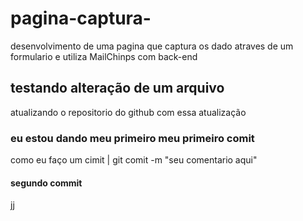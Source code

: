 # pagina-captura-
desenvolvimento de uma pagina que captura os dado  atraves de um formulario e utiliza MailChinps com back-end 

## testando alteração de um arquivo 
atualizando o repositorio do github com essa atualização 

### eu estou dando meu primeiro meu primeiro comit
como eu faço um cimit | git comit -m "seu comentario aqui"  

#### segundo commit
jj